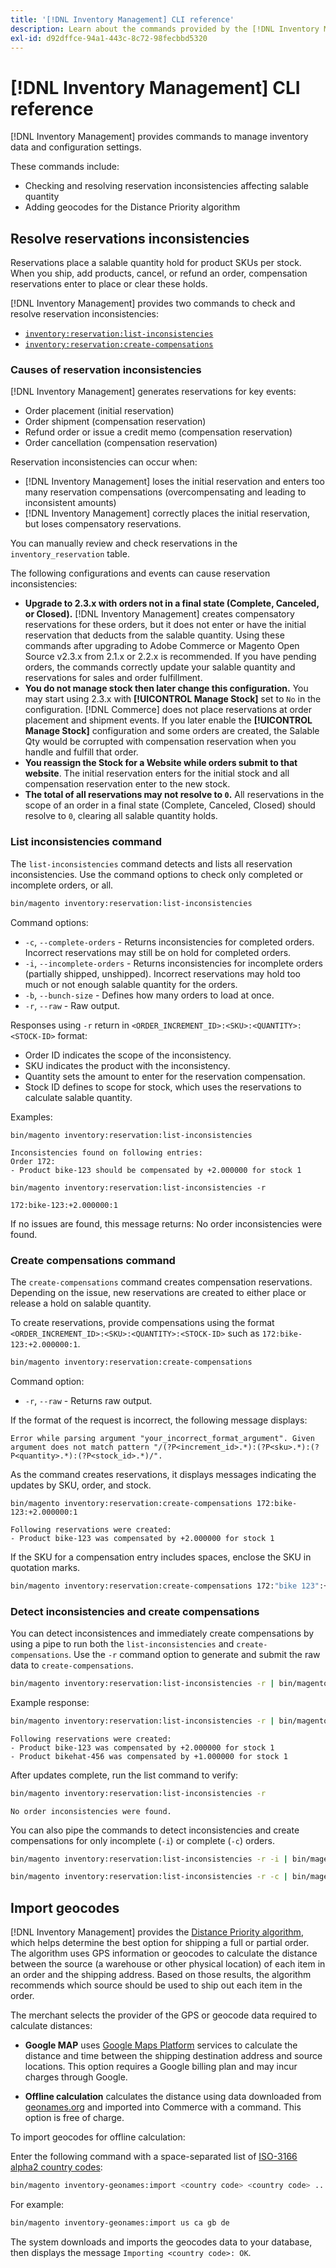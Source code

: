 ```yaml
---
title: '[!DNL Inventory Management] CLI reference'
description: Learn about the commands provided by the [!DNL Inventory Management] module to manage inventory data and configuration settings.
exl-id: d92dffce-94a1-443c-8c72-98fecbbd5320
---
```

# [!DNL Inventory Management] CLI reference

[!DNL Inventory Management] provides commands to manage inventory data and configuration settings.

These commands include:

-  Checking and resolving reservation inconsistencies affecting salable quantity
-  Adding geocodes for the Distance Priority algorithm

## Resolve reservations inconsistencies

Reservations place a salable quantity hold for product SKUs per stock. When you ship, add products, cancel, or refund an order, compensation reservations enter to place or clear these holds.

[!DNL Inventory Management] provides two commands to check and resolve reservation inconsistencies:

-  [`inventory:reservation:list-inconsistencies`](#list-inconsistencies-command)
-  [`inventory:reservation:create-compensations`](#create-compensations-command)

### Causes of reservation inconsistencies

[!DNL Inventory Management] generates reservations for key events:

-  Order placement (initial reservation)
-  Order shipment (compensation reservation)
-  Refund order or issue a credit memo (compensation reservation)
-  Order cancellation (compensation reservation)

Reservation inconsistencies can occur when:

- [!DNL Inventory Management] loses the initial reservation and enters too many reservation compensations (overcompensating and leading to inconsistent amounts)
- [!DNL Inventory Management] correctly places the initial reservation, but loses compensatory reservations.

You can manually review and check reservations in the `inventory_reservation` table.

The following configurations and events can cause reservation inconsistencies:

-  **Upgrade to 2.3.x with orders not in a final state (Complete, Canceled, or Closed).** [!DNL Inventory Management] creates compensatory reservations for these orders, but it does not enter or have the initial reservation that deducts from the salable quantity. Using these commands after upgrading to Adobe Commerce or Magento Open Source v2.3.x from 2.1.x or 2.2.x is recommended. If you have pending orders, the commands correctly update your salable quantity and reservations for sales and order fulfillment.
-  **You do not manage stock then later change this configuration.** You may start using 2.3.x with **[!UICONTROL Manage Stock]** set to `No` in the configuration. [!DNL Commerce] does not place reservations at order placement and shipment events. If you later enable the **[!UICONTROL Manage Stock]** configuration and some orders are created, the Salable Qty would be corrupted with compensation reservation when you handle and fulfill that order.
-  **You reassign the Stock for a Website while orders submit to that website**. The initial reservation enters for the initial stock and all compensation reservation enter to the new stock.
-  **The total of all reservations may not resolve to `0`.** All reservations in the scope of an order in a final state (Complete, Canceled, Closed) should resolve to `0`, clearing all salable quantity holds.

### List inconsistencies command

The `list-inconsistencies` command detects and lists all reservation inconsistencies. Use the command options to check only completed or incomplete orders, or all.

```bash
bin/magento inventory:reservation:list-inconsistencies
```

Command options:

-  `-c`, `--complete-orders` - Returns inconsistencies for completed orders. Incorrect reservations may still be on hold for completed orders.
-  `-i`, `--incomplete-orders` - Returns inconsistencies for incomplete orders (partially shipped, unshipped). Incorrect reservations may hold too much or not enough salable quantity for the orders.
-  `-b`, `--bunch-size` - Defines how many orders to load at once.
-  `-r`, `--raw` - Raw output.

Responses using `-r` return in `<ORDER_INCREMENT_ID>:<SKU>:<QUANTITY>:<STOCK-ID>` format:

-  Order ID indicates the scope of the inconsistency.
-  SKU indicates the product with the inconsistency.
-  Quantity sets the amount to enter for the reservation compensation.
-  Stock ID defines to scope for stock, which uses the reservations to calculate salable quantity.

Examples:

```terminal
bin/magento inventory:reservation:list-inconsistencies

Inconsistencies found on following entries:
Order 172:
- Product bike-123 should be compensated by +2.000000 for stock 1
```

```terminal
bin/magento inventory:reservation:list-inconsistencies -r

172:bike-123:+2.000000:1
```

If no issues are found, this message returns: No order inconsistencies were found.

### Create compensations command

The `create-compensations` command creates compensation reservations. Depending on the issue, new reservations are created to either place or release a hold on salable quantity.

To create reservations, provide compensations using the format `<ORDER_INCREMENT_ID>:<SKU>:<QUANTITY>:<STOCK-ID>` such as `172:bike-123:+2.000000:1`.

```bash
bin/magento inventory:reservation:create-compensations
```

Command option:

-  `-r`, `--raw` - Returns raw output.

If the format of the request is incorrect, the following message displays:

```terminal
Error while parsing argument "your_incorrect_format_argument". Given argument does not match pattern "/(?P<increment_id>.*):(?P<sku>.*):(?P<quantity>.*):(?P<stock_id>.*)/".
```

As the command creates reservations, it displays messages indicating the updates by SKU, order, and stock.

```terminal
bin/magento inventory:reservation:create-compensations 172:bike-123:+2.000000:1

Following reservations were created:
- Product bike-123 was compensated by +2.000000 for stock 1
```

If the SKU for a compensation entry includes spaces, enclose the SKU in quotation marks.

```bash
bin/magento inventory:reservation:create-compensations 172:"bike 123":+2.000000:1
```

### Detect inconsistencies and create compensations

You can detect inconsistences and immediately create compensations by using a pipe to run both the `list-inconsistencies` and `create-compensations`. Use the `-r` command option to generate and submit the raw data to `create-compensations`.

```bash
bin/magento inventory:reservation:list-inconsistencies -r | bin/magento inventory:reservation:create-compensations
```

Example response:

```bash
bin/magento inventory:reservation:list-inconsistencies -r | bin/magento inventory:reservation:create-compensations
```

```terminal
Following reservations were created:
- Product bike-123 was compensated by +2.000000 for stock 1
- Product bikehat-456 was compensated by +1.000000 for stock 1
```

After updates complete, run the list command to verify:

```bash
bin/magento inventory:reservation:list-inconsistencies -r
```

```terminal
No order inconsistencies were found.
```

You can also pipe the commands to detect inconsistencies and create compensations for only incomplete (`-i`) or complete (`-c`) orders.

```bash
bin/magento inventory:reservation:list-inconsistencies -r -i | bin/magento inventory:reservation:create-compensations
```

```bash
bin/magento inventory:reservation:list-inconsistencies -r -c | bin/magento inventory:reservation:create-compensations
```

## Import geocodes

[!DNL Inventory Management] provides the [Distance Priority algorithm](distance-priority-algorithm.md), which helps determine the best option for shipping a full or partial order. The algorithm uses GPS information or geocodes to calculate the distance between the source (a warehouse or other physical location) of each item in an order and the shipping address. Based on those results, the algorithm recommends which source should be used to ship out each item in the order.

The merchant selects the provider of the GPS or geocode data required to calculate distances:

-  **Google MAP** uses [Google Maps Platform](https://mapsplatform.google.com/) services to calculate the distance and time between the shipping destination address and source locations. This option requires a Google billing plan and may incur charges through Google.

-  **Offline calculation** calculates the distance using data downloaded from [geonames.org](https://www.geonames.org/) and imported into Commerce with a command. This option is free of charge.

To import geocodes for offline calculation:

Enter the following command with a space-separated list of [ISO-3166 alpha2 country codes](https://www.geonames.org/countries/):

```bash
bin/magento inventory-geonames:import <country code> <country code> ...
```

For example:

```bash
bin/magento inventory-geonames:import us ca gb de
```

The system downloads and imports the geocodes data to your database, then displays the message  `Importing <country code>: OK`.
